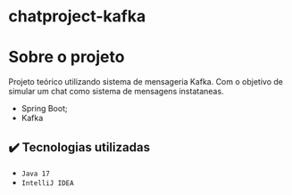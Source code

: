 # chatproject-kafka

# Sobre o projeto
Projeto teórico utilizando sistema de mensageria Kafka.  Com o objetivo de simular um chat como sistema de mensagens instataneas. 

* Spring Boot;
* Kafka


## ✔️ Tecnologias utilizadas

- ``Java 17``
- ``IntelliJ IDEA``


